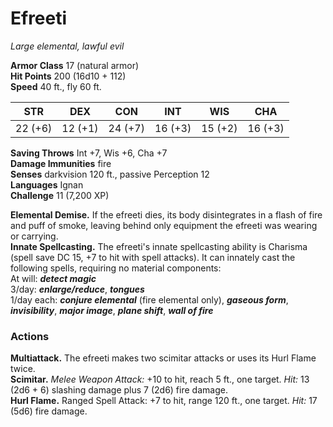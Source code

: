 # Efreeti 
_Large elemental, lawful evil_

**Armor Class** 17 (natural armor)    
**Hit Points** 200 (16d10 + 112)    
**Speed** 40 ft., fly 60 ft. 

| STR     | DEX     | CON     | INT     | WIS     | CHA     |
|---------|---------|---------|---------|---------|---------|
| 22 (+6) | 12 (+1) | 24 (+7) | 16 (+3) | 15 (+2) | 16 (+3) |
    
**Saving Throws** Int +7, Wis +6, Cha +7    
**Damage Immunities** fire    
**Senses** darkvision 120 ft., passive Perception 12    
**Languages** Ignan    
**Challenge** 11 (7,200 XP) 

**Elemental Demise.** If the efreeti dies, its body disintegrates in a flash of fire and puff of smoke, leaving behind only equipment the efreeti was wearing or carrying.    
**Innate Spellcasting.** The efreeti's innate spellcasting ability is Charisma (spell save DC 15, +7 to hit with spell attacks). It can innately cast the following spells, requiring no material components:    
At will: **_detect magic_**    
3/day: **_enlarge/reduce_**, **_tongues_**    
1/day each: **_conjure elemental_** (fire elemental only), **_gaseous form_**, **_invisibility_**, **_major image_**, **_plane shift_**, **_wall of fire_** 

### Actions 
**Multiattack.** The efreeti makes two scimitar attacks or uses its Hurl Flame twice.    
**Scimitar.** _Melee Weapon Attack:_ +10 to hit, reach 5 ft., one target. _Hit:_ 13 (2d6 + 6) slashing damage plus 7 (2d6) fire damage.    
**Hurl Flame.** Ranged Spell Attack: +7 to hit, range 120 ft., one target. _Hit:_ 17 (5d6) fire damage.
